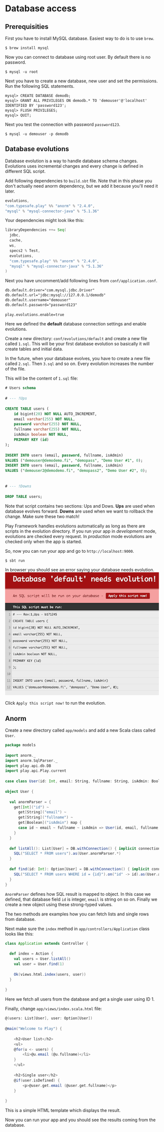 # Database access

## Prerequisities

First you have to install MySQL database. Easiest way to do is to use `brew`.

```
$ brew install mysql
```

Now you can connect to database using root user. By default there is no password.

```
$ mysql -u root
```

Next you have to create a new database, new user and set the permissions. Run the following SQL statements.

```
mysql> CREATE DATABASE demodb;
mysql> GRANT ALL PRIVILEGES ON demodb.* TO 'demouser'@'localhost' IDENTIFIED BY 'password123';
mysql> FLUSH PRIVILEGES;
mysql> QUIT;
```

Next you test the connection with password `password123`.

```
$ mysql -u demouser -p demodb
```

## Database evolutions

Database evolution is a way to handle database schema changes. Evolutions uses incremental changes and every change is
defined in different SQL script.

Add following dependencies to `build.sbt` file. Note that in this phase you don't actually need anorm dependency, but we add it because you'll need it later.

```scala
evolutions,
"com.typesafe.play" %% "anorm" % "2.4.0",
"mysql" % "mysql-connector-java" % "5.1.36"
```

Your dependencies might look like this:

```scala
libraryDependencies ++= Seq(
  jdbc,
  cache,
  ws,
  specs2 % Test,
  evolutions,
  "com.typesafe.play" %% "anorm" % "2.4.0",
  "mysql" % "mysql-connector-java" % "5.1.36"
)
```

Next you have uncomment/add following lines from `conf/application.conf`.

```
db.default.driver="com.mysql.jdbc.Driver"
db.default.url="jdbc:mysql://127.0.0.1/demodb"
db.default.username="demouser"
db.default.password="password123"

play.evolutions.enable=true
```

Here we defined the **default** database connection settings and enable evolutions.


Create a new directory: `conf/evolutions/default` and create a new file called `1.sql`. This will be your first database evolution so basically it will create tables and initial data.

In the future, when your database evolves, you have to create a new file called `2.sql`. Then `3.sql` and so on. Every evolution increases the number of the file.

This will be the content of `1.sql` file:

```sql
# Users schema

# --- !Ups

CREATE TABLE users (
    id bigint(20) NOT NULL AUTO_INCREMENT,
    email varchar(255) NOT NULL,
    password varchar(255) NOT NULL,
    fullname varchar(255) NOT NULL,
    isAdmin boolean NOT NULL,
    PRIMARY KEY (id)
);

INSERT INTO users (email, password, fullname, isAdmin)
VALUES ("demouser@demodemo.fi", "demopass", "Demo User #1", 0);
INSERT INTO users (email, password, fullname, isAdmin)
VALUES ("demouser2@demodemo.fi", "demopass2", "Demo User #2", 0);


# --- !Downs

DROP TABLE users;
```

Note that script contains two sections: Ups and Dows. **Ups** are used when database evolves forward. **Downs** are used when we want to rollback the change. Make sure these two match!

Play Framework handles evolutions automatically as long as there are scripts in the evolution directory. If you run your app in *development* mode, evolutions are checked every request. In *production* mode evolutions are checked only when the app is started.

So, now you can run your app and go to `http://localhost:9000`.

```
$ sbt run
```

In browser you should see an error saying your database needs evolution.
![image](.images/db_evolutions.png)

Click `Apply this script now!` to run the evolution.

## Anorm

Create a new directory called `app/models` and add a new Scala class called `User`.

```scala
package models

import anorm._
import anorm.SqlParser._
import play.api.db.DB
import play.api.Play.current

case class User(id: Int, email: String, fullname: String, isAdmin: Boolean)

object User {

  val anormParser = {
    get[Int]("id") ~
      get[String]("email") ~
      get[String]("fullname") ~
      get[Boolean]("isAdmin") map {
      case id ~ email ~ fullname ~ isAdmin => User(id, email, fullname, isAdmin)
    }
  }

  def listAll(): List[User] = DB.withConnection() { implicit connection =>
    SQL("SELECT * FROM users").as(User.anormParser.*)
  }

  def find(id: Int): Option[User] = DB.withConnection() { implicit connection =>
    SQL("SELECT * FROM users WHERE id = {id}").on("id" -> id).as(User.anormParser.singleOpt)
  }
}
```

`AnormParser` defines how SQL result is mapped to object. In this case we defined, that database field `id` is integer, `email` is string on so on. Finally we create a new object using these strong-typed values.

The two methods are examples how you can fetch lists and single rows from database.

Next make sure the `index` method in `app/controllers/Application` class looks like this:

```scala
class Application extends Controller {

  def index = Action {
    val users = User.listAll()
    val user = User.find(1)

    Ok(views.html.index(users, user))
  }

}
```

Here we fetch all users from the database and get a single user using ID 1. 

Finally, change `app/views/index.scala.html` file:

```scala
@(users: List[User], user: Option[User])

@main("Welcome to Play") {

    <h2>User list</h2>
    <ul>
    @for(u <- users) {
        <li>@u.email (@u.fullname)</li>
    }
    </ul>

    <h2>Single user</h2>
    @if(user.isDefined) {
        <p>@user.get.email (@user.get.fullname)</p>
    }

}

```

This is a simple HTML template which displays the result.

Now you can run your app and you should see the results coming from the database.